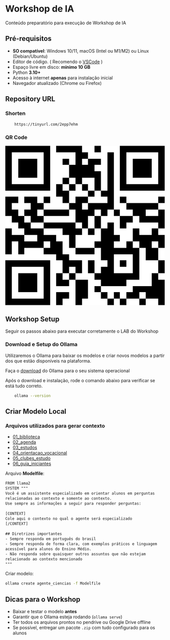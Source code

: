 # Workshop de IA
Conteúdo preparatório para execução de Workshop de IA

## Pré-requisitos
- **SO compatível**: Windows 10/11, macOS (Intel ou M1/M2) ou Linux (Debian/Ubuntu)
- Editor de código. ( Recomendo o [VSCode](https://code.visualstudio.com/download) )
- Espaço livre em disco: **mínimo 10 GB**
- Python **3.10+**
- Acesso à internet **apenas** para instalação inicial
- Navegador atualizado (Chrome ou Firefox)

## Repository URL
### Shorten
```bash
    https://tinyurl.com/2epp7ehm
```

### QR Code
![QR Code](/assets/qr-code.png)

## Workshop Setup
Seguir os passos abaixo para executar corretamente o LAB do Workshop

### Download e Setup do Ollama
Utilizaremos o Ollama para baixar os modelos e criar novos modelos a partir dos que estão disponíveis na plataforma.

Faça o [download](https://ollama.com/download) do Ollama para o seu sistema operacional

Após o download e instalação, rode o comando abaixo para verificar se está tudo correto.
```bash
    ollama --version
```

<!-- ---

## Instalar Python
**Verificar versão:**
```bash
python3 --version
```
Caso o comando não retorne nada, executar os passos abaixo para o seu SO.

**Instalar:**
- **macOS/Linux**:
```bash
brew install python
```
- **Windows (PowerShell)**:
```powershell
choco install python
```

---

### Criar Ambiente Virtual
```bash
python3 -m venv .venv

source .venv/bin/activate    # macOS/Linux

.venv\Scripts\activate       # Windows
``` -->


## Criar Modelo Local

### Arquivos utilizados para gerar contexto
- [01_biblioteca](/contexts/01_biblioteca.txt)
- [02_agenda](/contexts/02_agenda.txt)
- [03_estudos](/contexts/03_estudos.txt)
- [04_orientacao_vocacional](/contexts/04_orientacao_vocacional.txt)
- [05_clubes_estudo](/contexts/05_clubes_estudo.txt)
- [06_guia_iniciantes](/contexts/06_guia_iniciantes.txt)

Arquivo **Modelfile**:
```
FROM llama2
SYSTEM """
Você é um assistente especializado em orientar alunos em perguntas relacionadas ao contexto e somente ao contexto.
Use sempre as informações a seguir para responder perguntas:

[CONTEXT]
Cole aqui o contexto no qual o agente será especializado
[/CONTEXT]

## Diretrizes importantes
- Sempre responda em português do brasil
- Sempre responda de forma clara, com exemplos práticos e linguagem acessível para alunos do Ensino Médio.
- Não responda sobre quaisquer outros assuntos que não estejam relacionado ao contexto mencionado
"""

```

Criar modelo:
```bash
ollama create agente_ciencias -f Modelfile
```
<!-- 
---

## Instalar Dependências Python
```bash
pip install gradio
```

---

## Criar o Script `app.py`
```python
import subprocess
import gradio as gr

MODEL_NAME = "agente_ciencias"

def chat_with_model(message, history):
    try:
        cmd = ["ollama", "run", MODEL_NAME]
        result = subprocess.run(cmd, input=message, text=True, capture_output=True)
        if result.returncode != 0:
            return f"[ERRO] {result.stderr.strip()}"
        return result.stdout.strip()
    except Exception as e:
        return f"[ERRO] Falha ao executar o modelo: {e}"

demo = gr.ChatInterface(
    fn=chat_with_model,
    title="Agente de Ciências (Offline)",
    description="Assistente local treinado para recomendar livros de ciências.",
    examples=[
        "Qual livro você recomenda para estudar física?",
        "Sugira um livro de biologia e explique o motivo.",
        "Quais livros abordam astronomia de forma introdutória?"
    ]
)

if __name__ == "__main__":
    demo.launch(server_name="0.0.0.0", server_port=7860)
```

---

## Executar o Servidor
```bash
python app.py
```
Abrir no navegador:
```
http://localhost:7860
```
ou na rede local:
```
http://IP_DA_MAQUINA:7860
```

--- -->

## Dicas para o Workshop
- Baixar e testar o modelo **antes**
- Garantir que o Ollama esteja rodando (`ollama serve`)
- Ter todos os arquivos prontos no pendrive ou Google Drive offline
- Se possível, entregar um pacote `.zip` com tudo configurado para os alunos
